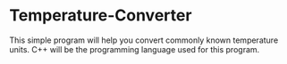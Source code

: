 # Temperature-Converter
This simple program will help you convert commonly known temperature units. 
C++ will be the programming language used for this program. 
